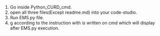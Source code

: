1. Go inside Python_CURD_cmd.
2. open all three files(Except readme.md) into your code-studio.
3. Run EMS.py file.
4. g according to the instruction with is written on cmd which will display after EMS.py execution.